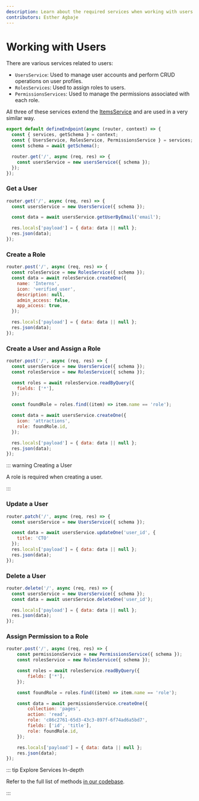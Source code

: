 ```yaml
---
description: Learn about the required services when working with users and granting them access control.
contributors: Esther Agbaje
---
```


# Working with Users

There are various services related to users:

- `UsersService`: Used to manage user accounts and perform CRUD operations on user profiles.
- `RolesServices`: Used to assign roles to users.
- `PermissionsServices`: Used to manage the permissions associated with each role.

All three of these services extend the [ItemsService](/docs/extensions/services/accessing-items.md) and are used in a
very similar way.

```js
export default defineEndpoint(async (router, context) => {
  const { services, getSchema } = context;
  const { UsersService, RolesService, PermissionsService } = services;
  const schema = await getSchema();

  router.get('/', async (req, res) => {
    const usersService = new usersService({ schema });
  });
});
```

### Get a User

```js
router.get('/', async (req, res) => {
  const usersService = new UsersService({ schema });

  const data = await usersService.getUserByEmail('email');

  res.locals['payload'] = { data: data || null };
  res.json(data);
});
```

### Create a Role

```js
router.post('/', async (req, res) => {
  const rolesService = new RolesService({ schema });
  const data = await rolesService.createOne({
    name: 'Interns',
    icon: 'verified_user',
    description: null,
    admin_access: false,
    app_access: true,
  });

  res.locals['payload'] = { data: data || null };
  res.json(data);
});
```

### Create a User and Assign a Role

```js
router.post('/', async (req, res) => {
  const usersService = new UsersService({ schema });
  const rolesService = new RolesService({ schema });

  const roles = await rolesService.readByQuery({
    fields: ['*'],
  });

  const foundRole = roles.find((item) => item.name == 'role');

  const data = await usersService.createOne({
    icon: 'attractions',
    role: foundRole.id,
  });

  res.locals['payload'] = { data: data || null };
  res.json(data);
});
```

::: warning Creating a User

A role is required when creating a user.

:::

### Update a User

```js
router.patch('/', async (req, res) => {
  const usersService = new UsersService({ schema });

  const data = await usersService.updateOne('user_id', {
    title: 'CTO'
  });
  res.locals['payload'] = { data: data || null };
  res.json(data);
});
```

### Delete a User

```js
router.delete('/', async (req, res) => {
  const usersService = new UsersService({ schema });
  const data = await usersService.deleteOne('user_id');

  res.locals['payload'] = { data: data || null };
  res.json(data);
});
```

### Assign Permission to a Role

```js
router.post('/', async (req, res) => {
	const permissionsService = new PermissionsService({ schema });
	const rolesService = new RolesService({ schema });

	const roles = await rolesService.readByQuery({
		fields: ['*'],
	});

	const foundRole = roles.find((item) => item.name == 'role');

	const data = await permissionsService.createOne({
		collection: 'pages',
		action: 'read',
		role: 'c86c2761-65d3-43c3-897f-6f74ad6a5bd7',
		fields: ['id', 'title'],
		role: foundRole.id,
	});

	res.locals['payload'] = { data: data || null };
	res.json(data);
});
```

::: tip Explore Services In-depth

Refer to the full list of methods [in our codebase](https://github.com/directus/directus/blob/main/api/src/services).

:::
